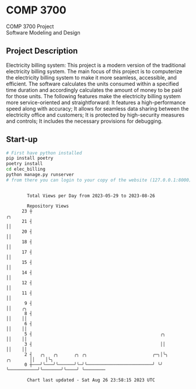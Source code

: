# COMP 3700
COMP 3700 Project  
Software Modeling and Design
## Project Description
Electricity billing system: This project is a modern version of the traditional electricity billing system. The main focus of this project is to computerize the electricity billing system to make it more seamless, accessible, and efficient. The software calculates the units consumed within a specified time duration and accordingly calculates the amount of money to be paid for those units. The following features make the electricity billing system more service-oriented and straightforward: It features a high-performance speed along with accuracy; It allows for seamless data sharing between the electricity office and customers; It is protected by high-security measures and controls; It includes the necessary provisions for debugging.

## Start-up
```bash
# First have python installed
pip install poetry
poetry install
cd elec_billing
python manage.py runserver
# from there you can login to your copy of the website (127.0.0.1:8000), default creds are admin/admin
```

```

        Total Views per Day from 2023-05-29 to 2023-08-26

        Repository Views
      23 ┼                                                                        ╭╮
      21 ┤                                                                        ││
      20 ┤                                                                        ││
      18 ┤                                                                        ││
      17 ┤                                                                        ││
      15 ┤                                                                        ││
      14 ┤                                                                        ││
      12 ┤                                                                        ││
      11 ┤                                                                        ││
       9 ┤                                                                        ││    ╭╮
       8 ┤                                                                        ││    ││
       6 ┤                                                                        ││    ││
       5 ┤                                                 ╭╮                     ││    ││
       3 ┤                                                 ││                     ││    ││
       2 ┤   ╭╮   ╭╮      ╭╮ ╭╮                         ╭─╮│╰╮           ╭╮       ││    │╰╮
       0 ┼───╯╰───╯╰──────╯╰─╯╰─────────────────────────╯ ╰╯ ╰───────────╯╰───────╯╰────╯ ╰────────

        Chart last updated - Sat Aug 26 23:58:15 2023 UTC
        
```
